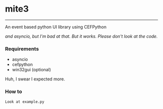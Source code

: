 # mite3
---
An event based python UI library using CEFPython

*and asyncio, but I'm bad at that. But it works. Please don't look at the code.*

### Requirements
 * asyncio
 * cefpython
 * win32gui (optional)

Huh, I swear I expected more.

### How to
	Look at example.py